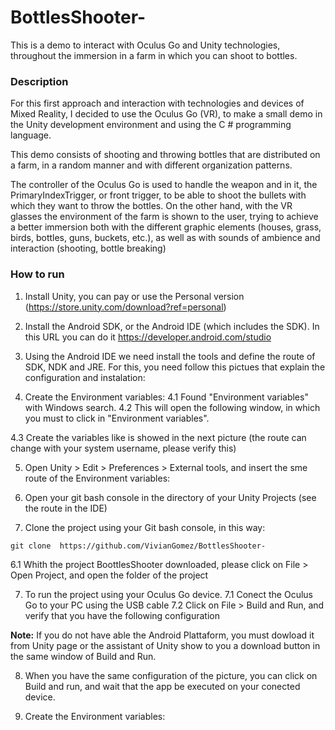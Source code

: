 # BottlesShooter-
This is a demo to interact with Oculus Go and Unity technologies, throughout the immersion in a farm in which you can shoot to bottles.

### Description

For this first approach and interaction with technologies and devices of Mixed Reality, I decided to use the Oculus Go (VR), to make a small demo in the Unity development environment and using the C # programming language.

This demo consists of shooting and throwing bottles that are distributed on a farm, in a random manner and with different organization patterns.

The controller of the Oculus Go is used to handle the weapon and in it, the PrimaryIndexTrigger, or front trigger, to be able to shoot the bullets with which they want to throw the bottles. On the other hand, with the VR glasses the environment of the farm is shown to the user, trying to achieve a better immersion both with the different graphic elements (houses, grass, birds, bottles, guns, buckets, etc.), as well as with sounds of ambience and interaction (shooting, bottle breaking)

### How to run

1. Install Unity, you can pay or use the Personal version (https://store.unity.com/download?ref=personal)
2. Install the Android SDK, or  the Android IDE (which includes the SDK). In this URL you can do it https://developer.android.com/studio
3. Using the Android IDE we need install the tools and define the route of SDK, NDK and JRE. For this, you need follow this pictues that explain the configuration and instalation:





4. Create the Environment variables:
4.1 Found "Environment variables" with Windows search.
4.2 This will open the following window, in which you must to click in "Environment variables".

4.3 Create the variables like is showed in the next picture (the route can change with your system username, please verify this)

5. Open Unity > Edit > Preferences > External tools, and insert the sme route of the Environment variables:

6. Open your git bash console in the directory of your Unity Projects (see the route in the IDE)

6. Clone the project using your Git bash console, in this way:
```
git clone  https://github.com/VivianGomez/BottlesShooter-
```
6.1 Whith the project BoottlesShooter downloaded, please click on File > Open Project, and open the folder of the project

7. To run  the project using your Oculus Go device.
7.1 Conect the Oculus Go to your PC using the USB cable
7.2 Click on File > Build and Run, and verify that you have the following configuration


**Note:** If you do not have able the Android Plattaform, you must dowload it from Unity page or the assistant of Unity show to you a download button in the same window of Build and Run.

8. When you have the same configuration of the picture, you can click on Build and run, and wait that the app be executed on your conected device.





4. Create the Environment variables:


